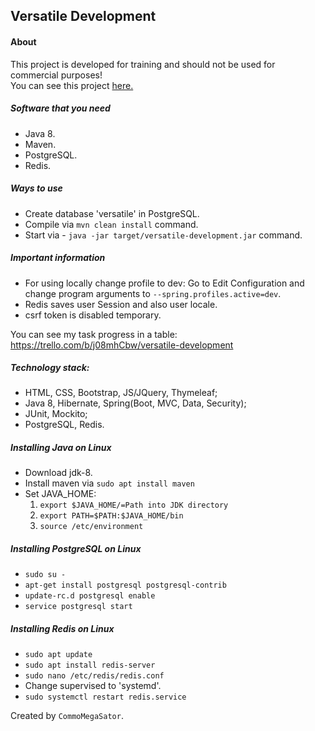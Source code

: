 ## Versatile Development
#### About
This project is developed for training and should not be used for commercial purposes!
<br>You can see this project <a href=http://versatile-development.xyz/>here.</a>

##### Software that you need
* Java 8.
* Maven.
* PostgreSQL.
* Redis.

##### Ways to use
* Create database 'versatile' in PostgreSQL.
* Compile via `mvn clean install` command.
* Start via - `java -jar target/versatile-development.jar` command.

##### Important information
* For using locally change profile to dev:
Go to Edit Configuration and change program arguments to `--spring.profiles.active=dev`.
* Redis saves user Session and also user locale.
* csrf token is disabled temporary.

You can see my task progress in a table: 
https://trello.com/b/j08mhCbw/versatile-development

##### Technology stack:
* HTML, CSS, Bootstrap, JS/JQuery, Thymeleaf;
* Java 8, Hibernate, Spring(Boot, MVC, Data, Security);
* JUnit, Mockito;
* PostgreSQL, Redis.

##### Installing Java on Linux
* Download jdk-8.
* Install maven via `sudo apt install maven`
* Set JAVA_HOME:
   1) `export $JAVA_HOME/=Path into JDK directory`
   2) `export PATH=$PATH:$JAVA_HOME/bin`
   3) `source /etc/environment`

##### Installing PostgreSQL on Linux
* `sudo su -`
* `apt-get install postgresql postgresql-contrib`
* `update-rc.d postgresql enable`
* `service postgresql start`

##### Installing Redis on Linux
* `sudo apt update`
* `sudo apt install redis-server`
* `sudo nano /etc/redis/redis.conf`
* Change supervised to 'systemd'.
* `sudo systemctl restart redis.service`

Created by `CommoMegaSator`.